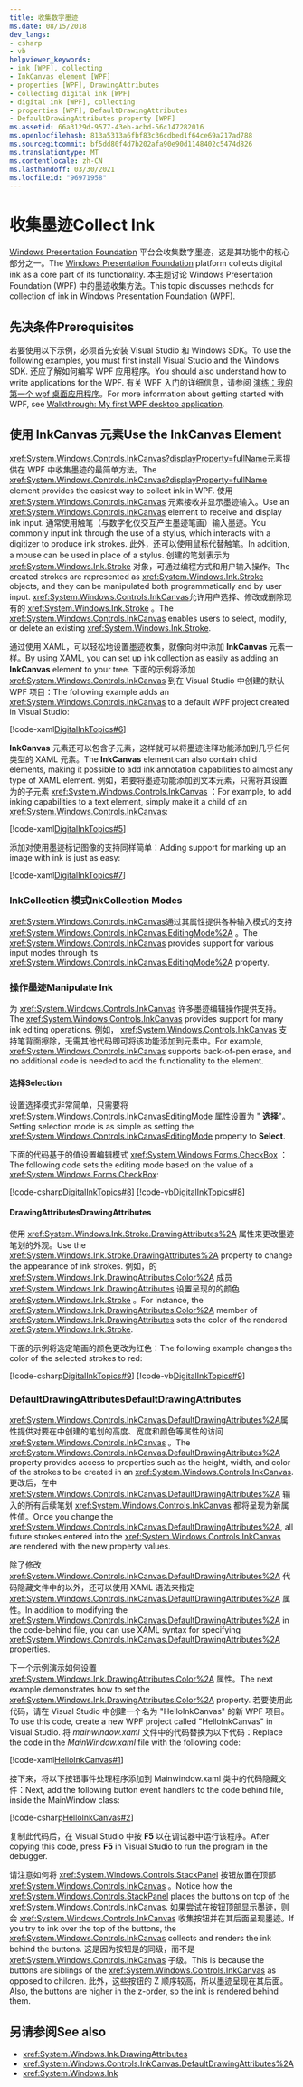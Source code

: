 ```yaml
---
title: 收集数字墨迹
ms.date: 08/15/2018
dev_langs:
- csharp
- vb
helpviewer_keywords:
- ink [WPF], collecting
- InkCanvas element [WPF]
- properties [WPF], DrawingAttributes
- collecting digital ink [WPF]
- digital ink [WPF], collecting
- properties [WPF], DefaultDrawingAttributes
- DefaultDrawingAttributes property [WPF]
ms.assetid: 66a3129d-9577-43eb-acbd-56c147282016
ms.openlocfilehash: 813a5313a6fbf83c36cdbed1f64ce69a217ad788
ms.sourcegitcommit: bf5dd80f4d7b202afa90e90d1148402c5474d826
ms.translationtype: MT
ms.contentlocale: zh-CN
ms.lasthandoff: 03/30/2021
ms.locfileid: "96971958"
---
```

# <a name="collect-ink"></a><span data-ttu-id="5e8b1-102">收集墨迹</span><span class="sxs-lookup"><span data-stu-id="5e8b1-102">Collect Ink</span></span>

<span data-ttu-id="5e8b1-103">[Windows Presentation Foundation](../index.md) 平台会收集数字墨迹，这是其功能中的核心部分之一。</span><span class="sxs-lookup"><span data-stu-id="5e8b1-103">The [Windows Presentation Foundation](../index.md) platform collects digital ink as a core part of its functionality.</span></span> <span data-ttu-id="5e8b1-104">本主题讨论 Windows Presentation Foundation (WPF) 中的墨迹收集方法。</span><span class="sxs-lookup"><span data-stu-id="5e8b1-104">This topic discusses methods for collection of ink in Windows Presentation Foundation (WPF).</span></span>

## <a name="prerequisites"></a><span data-ttu-id="5e8b1-105">先决条件</span><span class="sxs-lookup"><span data-stu-id="5e8b1-105">Prerequisites</span></span>

<span data-ttu-id="5e8b1-106">若要使用以下示例，必须首先安装 Visual Studio 和 Windows SDK。</span><span class="sxs-lookup"><span data-stu-id="5e8b1-106">To use the following examples, you must first install Visual Studio and the Windows SDK.</span></span> <span data-ttu-id="5e8b1-107">还应了解如何编写 WPF 应用程序。</span><span class="sxs-lookup"><span data-stu-id="5e8b1-107">You should also understand how to write applications for the WPF.</span></span> <span data-ttu-id="5e8b1-108">有关 WPF 入门的详细信息，请参阅 [演练：我的第一个 wpf 桌面应用程序](../getting-started/walkthrough-my-first-wpf-desktop-application.md)。</span><span class="sxs-lookup"><span data-stu-id="5e8b1-108">For more information about getting started with WPF, see [Walkthrough: My first WPF desktop application](../getting-started/walkthrough-my-first-wpf-desktop-application.md).</span></span>

## <a name="use-the-inkcanvas-element"></a><span data-ttu-id="5e8b1-109">使用 InkCanvas 元素</span><span class="sxs-lookup"><span data-stu-id="5e8b1-109">Use the InkCanvas Element</span></span>

<span data-ttu-id="5e8b1-110"><xref:System.Windows.Controls.InkCanvas?displayProperty=fullName>元素提供在 WPF 中收集墨迹的最简单方法。</span><span class="sxs-lookup"><span data-stu-id="5e8b1-110">The <xref:System.Windows.Controls.InkCanvas?displayProperty=fullName> element provides the easiest way to collect ink in WPF.</span></span> <span data-ttu-id="5e8b1-111">使用 <xref:System.Windows.Controls.InkCanvas> 元素接收并显示墨迹输入。</span><span class="sxs-lookup"><span data-stu-id="5e8b1-111">Use an <xref:System.Windows.Controls.InkCanvas> element to receive and display ink input.</span></span> <span data-ttu-id="5e8b1-112">通常使用触笔（与数字化仪交互产生墨迹笔画）输入墨迹。</span><span class="sxs-lookup"><span data-stu-id="5e8b1-112">You commonly input ink through the use of a stylus, which interacts with a digitizer to produce ink strokes.</span></span> <span data-ttu-id="5e8b1-113">此外，还可以使用鼠标代替触笔。</span><span class="sxs-lookup"><span data-stu-id="5e8b1-113">In addition, a mouse can be used in place of a stylus.</span></span> <span data-ttu-id="5e8b1-114">创建的笔划表示为 <xref:System.Windows.Ink.Stroke> 对象，可通过编程方式和用户输入操作。</span><span class="sxs-lookup"><span data-stu-id="5e8b1-114">The created strokes are represented as <xref:System.Windows.Ink.Stroke> objects, and they can be manipulated both programmatically and by user input.</span></span> <span data-ttu-id="5e8b1-115"><xref:System.Windows.Controls.InkCanvas>允许用户选择、修改或删除现有的 <xref:System.Windows.Ink.Stroke> 。</span><span class="sxs-lookup"><span data-stu-id="5e8b1-115">The <xref:System.Windows.Controls.InkCanvas> enables users to select, modify, or delete an existing <xref:System.Windows.Ink.Stroke>.</span></span>

<span data-ttu-id="5e8b1-116">通过使用 XAML，可以轻松地设置墨迹收集，就像向树中添加 **InkCanvas** 元素一样。</span><span class="sxs-lookup"><span data-stu-id="5e8b1-116">By using XAML, you can set up ink collection as easily as adding an **InkCanvas** element to your tree.</span></span> <span data-ttu-id="5e8b1-117">下面的示例将添加 <xref:System.Windows.Controls.InkCanvas> 到在 Visual Studio 中创建的默认 WPF 项目：</span><span class="sxs-lookup"><span data-stu-id="5e8b1-117">The following example adds an <xref:System.Windows.Controls.InkCanvas> to a default WPF project created in Visual Studio:</span></span>

[!code-xaml[DigitalInkTopics#6](~/samples/snippets/csharp/VS_Snippets_Wpf/DigitalInkTopics/CSharp/Window2.xaml#6)]

<span data-ttu-id="5e8b1-118">**InkCanvas** 元素还可以包含子元素，这样就可以将墨迹注释功能添加到几乎任何类型的 XAML 元素。</span><span class="sxs-lookup"><span data-stu-id="5e8b1-118">The **InkCanvas** element can also contain child elements, making it possible to add ink annotation capabilities to almost any type of XAML element.</span></span> <span data-ttu-id="5e8b1-119">例如，若要将墨迹功能添加到文本元素，只需将其设置为的子元素 <xref:System.Windows.Controls.InkCanvas> ：</span><span class="sxs-lookup"><span data-stu-id="5e8b1-119">For example, to add inking capabilities to a text element, simply make it a child of an <xref:System.Windows.Controls.InkCanvas>:</span></span>

[!code-xaml[DigitalInkTopics#5](~/samples/snippets/csharp/VS_Snippets_Wpf/DigitalInkTopics/CSharp/Window2.xaml#5)]

<span data-ttu-id="5e8b1-120">添加对使用墨迹标记图像的支持同样简单：</span><span class="sxs-lookup"><span data-stu-id="5e8b1-120">Adding support for marking up an image with ink is just as easy:</span></span>

[!code-xaml[DigitalInkTopics#7](~/samples/snippets/csharp/VS_Snippets_Wpf/DigitalInkTopics/CSharp/Window2.xaml#7)]

### <a name="inkcollection-modes"></a><span data-ttu-id="5e8b1-121">InkCollection 模式</span><span class="sxs-lookup"><span data-stu-id="5e8b1-121">InkCollection Modes</span></span>

<span data-ttu-id="5e8b1-122"><xref:System.Windows.Controls.InkCanvas>通过其属性提供各种输入模式的支持 <xref:System.Windows.Controls.InkCanvas.EditingMode%2A> 。</span><span class="sxs-lookup"><span data-stu-id="5e8b1-122">The <xref:System.Windows.Controls.InkCanvas> provides support for various input modes through its <xref:System.Windows.Controls.InkCanvas.EditingMode%2A> property.</span></span>

### <a name="manipulate-ink"></a><span data-ttu-id="5e8b1-123">操作墨迹</span><span class="sxs-lookup"><span data-stu-id="5e8b1-123">Manipulate Ink</span></span>

<span data-ttu-id="5e8b1-124">为 <xref:System.Windows.Controls.InkCanvas> 许多墨迹编辑操作提供支持。</span><span class="sxs-lookup"><span data-stu-id="5e8b1-124">The <xref:System.Windows.Controls.InkCanvas> provides support for many ink editing operations.</span></span> <span data-ttu-id="5e8b1-125">例如， <xref:System.Windows.Controls.InkCanvas> 支持笔背面擦除，无需其他代码即可将该功能添加到元素中。</span><span class="sxs-lookup"><span data-stu-id="5e8b1-125">For example, <xref:System.Windows.Controls.InkCanvas> supports back-of-pen erase, and no additional code is needed to add the functionality to the element.</span></span>

#### <a name="selection"></a><span data-ttu-id="5e8b1-126">选择</span><span class="sxs-lookup"><span data-stu-id="5e8b1-126">Selection</span></span>

<span data-ttu-id="5e8b1-127">设置选择模式非常简单，只需要将 <xref:System.Windows.Controls.InkCanvasEditingMode> 属性设置为 " **选择**"。</span><span class="sxs-lookup"><span data-stu-id="5e8b1-127">Setting selection mode is as simple as setting the <xref:System.Windows.Controls.InkCanvasEditingMode> property to **Select**.</span></span>

<span data-ttu-id="5e8b1-128">下面的代码基于的值设置编辑模式 <xref:System.Windows.Forms.CheckBox> ：</span><span class="sxs-lookup"><span data-stu-id="5e8b1-128">The following code sets the editing mode based on the value of a <xref:System.Windows.Forms.CheckBox>:</span></span>

[!code-csharp[DigitalInkTopics#8](~/samples/snippets/csharp/VS_Snippets_Wpf/DigitalInkTopics/CSharp/Window1.xaml.cs#8)]
[!code-vb[DigitalInkTopics#8](~/samples/snippets/visualbasic/VS_Snippets_Wpf/DigitalInkTopics/VisualBasic/Window1.xaml.vb#8)]

#### <a name="drawingattributes"></a><span data-ttu-id="5e8b1-129">DrawingAttributes</span><span class="sxs-lookup"><span data-stu-id="5e8b1-129">DrawingAttributes</span></span>

<span data-ttu-id="5e8b1-130">使用 <xref:System.Windows.Ink.Stroke.DrawingAttributes%2A> 属性来更改墨迹笔划的外观。</span><span class="sxs-lookup"><span data-stu-id="5e8b1-130">Use the <xref:System.Windows.Ink.Stroke.DrawingAttributes%2A> property to change the appearance of ink strokes.</span></span> <span data-ttu-id="5e8b1-131">例如，的 <xref:System.Windows.Ink.DrawingAttributes.Color%2A> 成员 <xref:System.Windows.Ink.DrawingAttributes> 设置呈现的的颜色 <xref:System.Windows.Ink.Stroke> 。</span><span class="sxs-lookup"><span data-stu-id="5e8b1-131">For instance, the <xref:System.Windows.Ink.DrawingAttributes.Color%2A> member of <xref:System.Windows.Ink.DrawingAttributes> sets the color of the rendered <xref:System.Windows.Ink.Stroke>.</span></span>

<span data-ttu-id="5e8b1-132">下面的示例将选定笔画的颜色更改为红色：</span><span class="sxs-lookup"><span data-stu-id="5e8b1-132">The following example changes the color of the selected strokes to red:</span></span>

[!code-csharp[DigitalInkTopics#9](~/samples/snippets/csharp/VS_Snippets_Wpf/DigitalInkTopics/CSharp/Window1.xaml.cs#9)]
[!code-vb[DigitalInkTopics#9](~/samples/snippets/visualbasic/VS_Snippets_Wpf/DigitalInkTopics/VisualBasic/Window1.xaml.vb#9)]

### <a name="defaultdrawingattributes"></a><span data-ttu-id="5e8b1-133">DefaultDrawingAttributes</span><span class="sxs-lookup"><span data-stu-id="5e8b1-133">DefaultDrawingAttributes</span></span>

<span data-ttu-id="5e8b1-134"><xref:System.Windows.Controls.InkCanvas.DefaultDrawingAttributes%2A>属性提供对要在中创建的笔划的高度、宽度和颜色等属性的访问 <xref:System.Windows.Controls.InkCanvas> 。</span><span class="sxs-lookup"><span data-stu-id="5e8b1-134">The <xref:System.Windows.Controls.InkCanvas.DefaultDrawingAttributes%2A> property provides access to properties such as the height, width, and color of the strokes to be created in an <xref:System.Windows.Controls.InkCanvas>.</span></span> <span data-ttu-id="5e8b1-135">更改后，在中 <xref:System.Windows.Controls.InkCanvas.DefaultDrawingAttributes%2A> 输入的所有后续笔划 <xref:System.Windows.Controls.InkCanvas> 都将呈现为新属性值。</span><span class="sxs-lookup"><span data-stu-id="5e8b1-135">Once you change the <xref:System.Windows.Controls.InkCanvas.DefaultDrawingAttributes%2A>, all future strokes entered into the <xref:System.Windows.Controls.InkCanvas> are rendered with the new property values.</span></span>

<span data-ttu-id="5e8b1-136">除了修改 <xref:System.Windows.Controls.InkCanvas.DefaultDrawingAttributes%2A> 代码隐藏文件中的以外，还可以使用 XAML 语法来指定 <xref:System.Windows.Controls.InkCanvas.DefaultDrawingAttributes%2A> 属性。</span><span class="sxs-lookup"><span data-stu-id="5e8b1-136">In addition to modifying the <xref:System.Windows.Controls.InkCanvas.DefaultDrawingAttributes%2A> in the code-behind file, you can use XAML syntax for specifying <xref:System.Windows.Controls.InkCanvas.DefaultDrawingAttributes%2A> properties.</span></span>

<span data-ttu-id="5e8b1-137">下一个示例演示如何设置 <xref:System.Windows.Ink.DrawingAttributes.Color%2A> 属性。</span><span class="sxs-lookup"><span data-stu-id="5e8b1-137">The next example demonstrates how to set the <xref:System.Windows.Ink.DrawingAttributes.Color%2A> property.</span></span> <span data-ttu-id="5e8b1-138">若要使用此代码，请在 Visual Studio 中创建一个名为 "HelloInkCanvas" 的新 WPF 项目。</span><span class="sxs-lookup"><span data-stu-id="5e8b1-138">To use this code, create a new WPF project called "HelloInkCanvas" in Visual Studio.</span></span> <span data-ttu-id="5e8b1-139">将 *mainwindow.xaml* 文件中的代码替换为以下代码：</span><span class="sxs-lookup"><span data-stu-id="5e8b1-139">Replace the code in the *MainWindow.xaml* file with the following code:</span></span>

[!code-xaml[HelloInkCanvas#1](~/samples/snippets/csharp/VS_Snippets_Wpf/HelloInkCanvas/CSharp/Window1.xaml#1)]

<span data-ttu-id="5e8b1-140">接下来，将以下按钮事件处理程序添加到 Mainwindow.xaml 类中的代码隐藏文件：</span><span class="sxs-lookup"><span data-stu-id="5e8b1-140">Next, add the following button event handlers to the code behind file, inside the MainWindow class:</span></span>

[!code-csharp[HelloInkCanvas#2](~/samples/snippets/csharp/VS_Snippets_Wpf/HelloInkCanvas/CSharp/Window1.xaml.cs#2)]

<span data-ttu-id="5e8b1-141">复制此代码后，在 Visual Studio 中按 **F5** 以在调试器中运行该程序。</span><span class="sxs-lookup"><span data-stu-id="5e8b1-141">After copying this code, press **F5** in Visual Studio to run the program in the debugger.</span></span>

<span data-ttu-id="5e8b1-142">请注意如何将 <xref:System.Windows.Controls.StackPanel> 按钮放置在顶部 <xref:System.Windows.Controls.InkCanvas> 。</span><span class="sxs-lookup"><span data-stu-id="5e8b1-142">Notice how the <xref:System.Windows.Controls.StackPanel> places the buttons on top of the <xref:System.Windows.Controls.InkCanvas>.</span></span> <span data-ttu-id="5e8b1-143">如果尝试在按钮顶部显示墨迹，则会 <xref:System.Windows.Controls.InkCanvas> 收集按钮并在其后面呈现墨迹。</span><span class="sxs-lookup"><span data-stu-id="5e8b1-143">If you try to ink over the top of the buttons, the <xref:System.Windows.Controls.InkCanvas> collects and renders the ink behind the buttons.</span></span> <span data-ttu-id="5e8b1-144">这是因为按钮是的同级，而不是 <xref:System.Windows.Controls.InkCanvas> 子级。</span><span class="sxs-lookup"><span data-stu-id="5e8b1-144">This is because the buttons are siblings of the <xref:System.Windows.Controls.InkCanvas> as opposed to children.</span></span> <span data-ttu-id="5e8b1-145">此外，这些按钮的 Z 顺序较高，所以墨迹呈现在其后面。</span><span class="sxs-lookup"><span data-stu-id="5e8b1-145">Also, the buttons are higher in the z-order, so the ink is rendered behind them.</span></span>

## <a name="see-also"></a><span data-ttu-id="5e8b1-146">另请参阅</span><span class="sxs-lookup"><span data-stu-id="5e8b1-146">See also</span></span>

- <xref:System.Windows.Ink.DrawingAttributes>
- <xref:System.Windows.Controls.InkCanvas.DefaultDrawingAttributes%2A>
- <xref:System.Windows.Ink>
